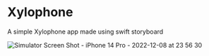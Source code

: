 # Xylophone

A simple Xylophone app made using swift storyboard

![Simulator Screen Shot - iPhone 14 Pro - 2022-12-08 at 23 56 30](https://user-images.githubusercontent.com/60455369/206614105-d3fa29db-1181-4e71-acbc-7e83cc21aa66.png)
